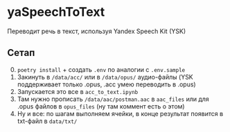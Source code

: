 # yaSpeechToText

Переводит речь в текст, используя Yandex Speech Kit (YSK)

## Сетап

0. `poetry install` + создать `.env` по аналогии с `.env.sample`
1. Закинуть в `/data/acc/` или в `/data/opus/` аудио-файлы (YSK поддерживает только .opus, .acc умею переводить в .opus) 
2. Запускается это все в `acc_to_text.ipynb`
3. Там нужно прописать `/data/aac/postman.aac` в `aac_files` или для .opus файлов в `opus_files` (ну там коммент есть о этом)
4. Ну и все: по шагам выполняем ячейки, в конце результат появится в txt-файл в `data/txt/`
